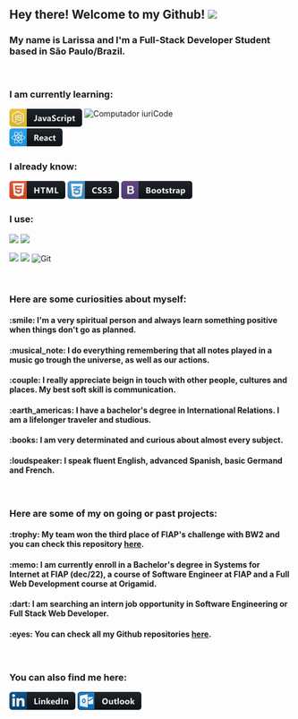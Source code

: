 ## Hey there! Welcome to my Github! <img src="https://raw.githubusercontent.com/iampavangandhi/iampavangandhi/master/gifs/Hi.gif" width="30px">

### My name is Larissa and I'm a Full-Stack Developer Student based in São Paulo/Brazil.

<br><h3>I am currently learning:</h3>
<img src="https://raw.githubusercontent.com/MicaelliMedeiros/micaellimedeiros/master/image/computer-illustration.png" min-width="400px" max-width="400px" width="370px" align="right" alt="Computador iuriCode">
<p><img src="js.png"> <img src="react.png"></p>
<h3>I already know:</h3>
<p><img src="html.png"> <img src="css3.png"> <img src="bootstrap.png"></p>
<h3>I use:</h3>
<p> <img src="https://img.shields.io/badge/Visual_Studio_Code-0078D4?style=for-the-badge&logo=visual%20studio%20code&logoColor=white"> <img src="https://img.shields.io/badge/Windows-0078D6?style=for-the-badge&logo=windows&logoColor=white"><p><img src="https://img.shields.io/badge/Figma-F24E1E?style=for-the-badge&logo=figma&logoColor=white"> <img src="https://img.shields.io/badge/Adobe%20Illustrator-FF9A00?style=for-the-badge&logo=adobe%20illustrator&logoColor=white"> <img alt="Git"src="https://img.shields.io/badge/git-%23F05033.svg?style=for-the-badge&logo=git&logoColor=white"/></p><br>


### Here are some curiosities about myself:
<h4>:smile: I'm a very spiritual person and always learn something positive when things don't go as planned.</h4>
<h4>:musical_note: I do everything remembering that all notes played in a music go trough the universe, as well as our actions.</h4>
<h4>:couple: I really appreciate beign in touch with other people, cultures and places. My best soft skill is communication.</h4>
<h4>:earth_americas: I have a bachelor's degree in International Relations. I am a lifelonger traveler and studious.</h4>
<h4>:books: I am very determinated and curious about almost every subject.</h4>
<h4>:loudspeaker: I speak fluent English, advanced Spanish, basic Germand and French.</h4><br>

### Here are some of my on going or past projects:
<h4>:trophy: My team won the third place of FIAP's challenge with BW2 and you can check this repository <a href="https://github.com/larisvital/Desafio-FIAP-B2W">here</a>.
<h4>:memo: I am currently enroll in a Bachelor's degree in Systems for Internet at FIAP (dec/22), a course of Software Engineer at FIAP and a Full Web Development course at Origamid.</h4>
<h4>:dart: I am searching an intern job opportunity in Software Engineering or Full Stack Web Developer.</h4>
<h4>:eyes: You can check all my Github repositories <a href="https://github.com/larisvital?tab=repositories">here</a>.</h4><br>
  
### You can also find me here:
  <a href="https://www.linkedin.com/in/laris-vital/"><img src="linkedin.png"></a> <a href="https://outlook.com/lari.vital.com"><img src="outlook.png"></a>
